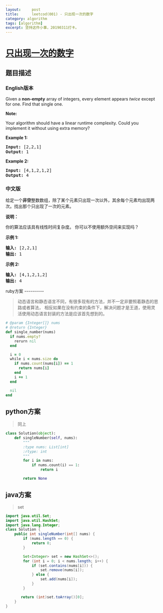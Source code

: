 ```yaml
---
layout:     post
title:      leetcod(001) - 只出现一次的数字
category: algorithm
tags: [algorithm]
excerpt: 坚持这件小事，20190311打卡。
---
```



[只出现一次的数字](https://leetcode-cn.com/explore/interview/card/top-interview-quesitons-in-2018/261/before-you-start/1106/)
=======

题目描述
----------

### English版本

<div class="question-detail"><div class="question-description__3U1T"><div class="translation-tool__3Ffj"><span class="" data-toggle="tooltip" data-placement="left" data-original-title="显示中文" aria-hidden="true" style="cursor: pointer;"><div class="switch-base__1Zql" data-on="true"><div class="toggle__3ZBJ"></div></div></span></div><div><p>Given a <strong>non-empty</strong>&nbsp;array of integers, every element appears <em>twice</em> except for one. Find that single one.</p>

<p><strong>Note:</strong></p>

<p>Your algorithm should have a linear runtime complexity. Could you implement it without using extra memory?</p>

<p><strong>Example 1:</strong></p>

<pre><strong>Input:</strong> [2,2,1]
<strong>Output:</strong> 1
</pre>

<p><strong>Example 2:</strong></p>

<pre><strong>Input:</strong> [4,1,2,1,2]
<strong>Output:</strong> 4
</pre>
</div></div></div>

### 中文版

<html>
<div class="question-description__3U1T"><div class="translation-tool__3Ffj"><span class="" data-toggle="tooltip" data-placement="left" data-original-title="显示英文" aria-hidden="true" style="cursor: pointer;"><div class="switch-base__1Zql" data-on="false"><div class="toggle__3ZBJ"></div></div></span></div><div><p>给定一个<strong>非空</strong>整数数组，除了某个元素只出现一次以外，其余每个元素均出现两次。找出那个只出现了一次的元素。</p>

<p><strong>说明：</strong></p>

<p>你的算法应该具有线性时间复杂度。 你可以不使用额外空间来实现吗？</p>

<p><strong>示例 1:</strong></p>

<pre><strong>输入:</strong> [2,2,1]
<strong>输出:</strong> 1
</pre>

<p><strong>示例&nbsp;2:</strong></p>

<pre><strong>输入:</strong> [4,1,2,1,2]
<strong>输出:</strong> 4</pre>
</div></div>
</html>
ruby方案
----------

> 动态语言和静态语言不同，有很多现有的方法，并不一定非要照着静态的思路或者算法，
> 相反如果在没有约束的条件下，解决问题才是王道，使用灵活使用动态语言封装的方法是应该首先想到的。

```ruby
# @param {Integer[]} nums
# @return {Integer}
def single_number(nums)
  if nums.empty?
    rerurn nil
  end

  i = 0
  while i < nums.size do
    if nums.count(nums[i]) == 1
      return nums[i]
    end
    i += 1
  end

  nil
end
```

python方案
-------------

> 同上

```python
class Solution(object):
    def singleNumber(self, nums):
        """
        :type nums: List[int]
        :rtype: int
        """
        for i in nums:
            if nums.count(i) == 1:
                return i

        return None
```

java方案
----------

> set

```java
import java.util.Set;
import java.util.HashSet;
import java.lang.Integer;
class Solution {
    public int singleNumber(int[] nums) {
        if (nums.length == 0) {
            return 0;
        }

        Set<Integer> set = new HashSet<>();
        for (int i = 0; i < nums.length; i++) {
            if (set.contains(nums[i])) {
                set.remove(nums[i]);
            } else {
                set.add(nums[i]);
            }
        }

       return (int)set.toArray()[0]; 
    }
}
```

